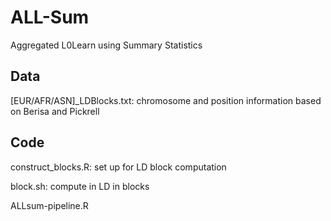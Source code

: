 # ALL-Sum
Aggregated L0Learn using Summary Statistics


## Data
[EUR/AFR/ASN]_LDBlocks.txt: chromosome and position information based on Berisa and Pickrell

## Code
construct_blocks.R: set up for LD block computation

block.sh: compute in LD in blocks

ALLsum-pipeline.R
